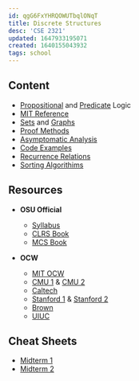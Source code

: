 ```yaml
---
id: qgG6FxYHRQOWUTbqlONqT
title: Discrete Structures
desc: 'CSE 2321'
updated: 1647933195071
created: 1640155043932
tags: school
---
```


## Content
- [Propositional](/assets/spr22/FndtionOne/PropositionalLogic.pdf) and [Predicate](/assets/spr22/FndtionOne/PredicateLogic.pdf) Logic
- [MIT Reference](/assets/spr22/FndtionOne/Logic_MIT.pdf)
- [Sets](/assets/spr22/FndtionOne/Sets.pdf) and [Graphs](/assets/spr22/FndtionOne/Graphs.pdf)
- [Proof Methods](/assets/spr22/FndtionOne/Proof_Methods.pdf)
- [Asymptomatic Analysis](/assets/spr22/FndtionOne/Asymptotic_Analysis.pdf)
- [Code Examples](/assets/spr22/FndtionOne/Code_Examples.pdf)
- [Recurrence Relations](/assets/spr22/FndtionOne/Recurrence_Relations.pdf)
- [Sorting Algorithims](/assets/spr22/FndtionOne/Sorting_Algorithms.pdf)


## Resources
- **OSU Official**
  - [Syllabus](/assets/spr22/FndtionOne/CSE2321.pdf)
  - [CLRS Book](/assets/spr22/FndtionOne/CLRS.pdf)
  - [MCS Book](/assets/spr22/FndtionOne/MIT6_042JF10_notes.pdf)
  
- **OCW**
  - [MIT OCW](https://ocw.mit.edu/courses/electrical-engineering-and-computer-science/6-042j-mathematics-for-computer-science-spring-2015/)
  - [CMU 1](https://www.math.cmu.edu/~ploh/2021-228.shtml) & [CMU 2](https://www.math.cmu.edu/~jmackey/151_128/welcome.html)
  - [Caltech](http://www.math.caltech.edu/~2014-15/1term/ma006a/)
  - [Stanford 1](https://web.stanford.edu/class/cs103x/) & [Stanford 2](https://web.stanford.edu/class/cs103/)
  - [Brown](https://cs22.cafe/)
  - [UIUC](https://courses.engr.illinois.edu/cs173/fa2021/ALL-lectures/)

## Cheat Sheets
- [Midterm 1](/assets/spr22/FndtionOne/CheatSheetM1.pdf)
- [Midterm 2](/assets/spr22/FndtionOne/CheatSheetM2.pdf)